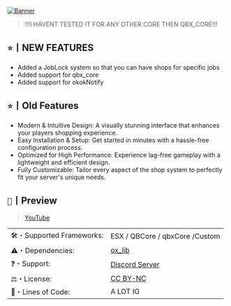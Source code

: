 [![Banner](https://i.imgur.com/7VB45gl.png)](https://discord.gg/jAnEnyGBef)

>!!!I HAVENT TESTED IT FOR ANY OTHER CORE THEN QBX_CORE!!!
## `⭐`丨NEW FEATURES

- Added a JobLock system so that you can have shops for specific jobs
- Added support for qbx_core
- Added support for okokNotify

## `⭐`丨Old Features

- Modern & Intuitive Design: A visually stunning interface that enhances your players shopping experience.
- Easy Installation & Setup: Get started in minutes with a hassle-free configuration process.
- Optimized for High Performance: Experience lag-free gameplay with a lightweight and efficient design.
- Fully Customizable: Tailor every aspect of the shop system to perfectly fit your server's unique needs.

## `📸`丨Preview

> [YouTube](https://www.youtube.com/watch?v=8bjrRzsAj08)

|                           |                                                             |
| ------------------------- | ----------------------------------------------------------- |
| 🛠️・Supported Frameworks: | ESX / QBCore / qbxCore /Custom                              |
| ⚠️・Dependencies:         | [ox_lib](https://github.com/overextended/ox_lib/releases/)  |
| ❓・Support:              | [Discord Server](https://discord.gg/jAnEnyGBef)             |
| ⚖️・License:              | [CC BY-NC](https://creativecommons.org/licenses/by-nc/4.0/) |
| 📄・Lines of Code:        | A LOT IG                                                    |
